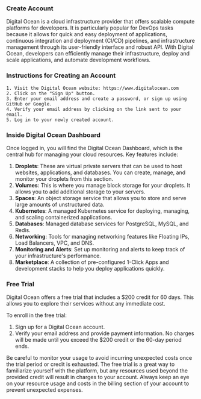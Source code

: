 ### Create Account

Digital Ocean is a cloud infrastructure provider that offers scalable compute platforms for developers. It is particularly popular for DevOps tasks because it allows for quick and easy deployment of applications, continuous integration and deployment (CI/CD) pipelines, and infrastructure management through its user-friendly interface and robust API. With Digital Ocean, developers can efficiently manage their infrastructure, deploy and scale applications, and automate development workflows.

### Instructions for Creating an Account
```
1. Visit the Digital Ocean website: https://www.digitalocean.com
2. Click on the "Sign Up" button.
3. Enter your email address and create a password, or sign up using GitHub or Google.
4. Verify your email address by clicking on the link sent to your email.
5. Log in to your newly created account.
```

### Inside Digital Ocean Dashboard

Once logged in, you will find the Digital Ocean Dashboard, which is the central hub for managing your cloud resources. Key features include:
1. **Droplets**: These are virtual private servers that can be used to host websites, applications, and databases. You can create, manage, and monitor your droplets from this section.
2. **Volumes**: This is where you manage block storage for your droplets. It allows you to add additional storage to your servers.
3. **Spaces**: An object storage service that allows you to store and serve large amounts of unstructured data.
4. **Kubernetes**: A managed Kubernetes service for deploying, managing, and scaling containerized applications.
5. **Databases**: Managed database services for PostgreSQL, MySQL, and Redis.
6. **Networking**: Tools for managing networking features like Floating IPs, Load Balancers, VPC, and DNS.
7. **Monitoring and Alerts**: Set up monitoring and alerts to keep track of your infrastructure's performance.
8. **Marketplace**: A collection of pre-configured 1-Click Apps and development stacks to help you deploy applications quickly.

### Free Trial

Digital Ocean offers a free trial that includes a $200 credit for 60 days. This allows you to explore their services without any immediate cost. 

To enroll in the free trial:
1. Sign up for a Digital Ocean account.
2. Verify your email address and provide payment information. No charges will be made until you exceed the $200 credit or the 60-day period ends.

Be careful to monitor your usage to avoid incurring unexpected costs once the trial period or credit is exhausted. The free trial is a great way to familiarize yourself with the platform, but any resources used beyond the provided credit will result in charges to your account. Always keep an eye on your resource usage and costs in the billing section of your account to prevent unexpected expenses.
